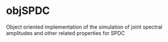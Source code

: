 # objSPDC
Object oriented implementation of the simulation of joint spectral amplitudes and other related properties for SPDC
